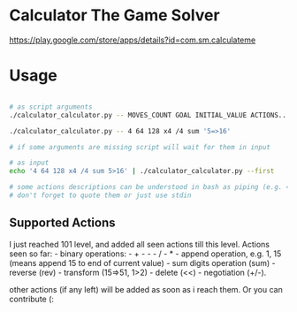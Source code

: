 # Calculator The Game Solver

https://play.google.com/store/apps/details?id=com.sm.calculateme

# Usage

```bash

# as script arguments
./calculator_calculator.py -- MOVES_COUNT GOAL INITIAL_VALUE ACTIONS...

./calculator_calculator.py -- 4 64 128 x4 /4 sum '5=>16'

# if some arguments are missing script will wait for them in input

# as input 
echo '4 64 128 x4 /4 sum 5>16' | ./calculator_calculator.py --first

# some actions descriptions can be understood in bash as piping (e.g. <<, =>, * actions)
# don't forget to quote them or just use stdin 


```

## Supported Actions

I just reached 101 level, and added all seen actions till this level.
Actions seen so far:
    - binary operations:
        - +
        - -
        - /
        - * 
    - append operation, e.g. 1, 15 (means append 15 to end of current value)
    - sum digits operation (sum)
    - reverse (rev)
    - transform (15=>51, 1>2)
    - delete (<<)
    - negotiation (+/-).

other actions (if any left) will be added as soon as i reach them. Or you can contribute (: